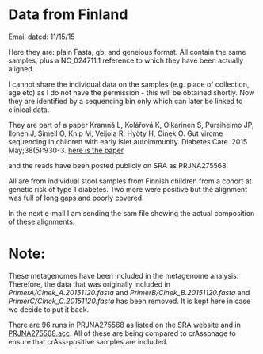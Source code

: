 # Data from Finland

Email dated: 11/15/15

Here they are: plain Fasta, gb, and geneious format. All contain the same samples, plus a NC_024711.1 reference to which they have been actually aligned.

I cannot share the individual data on the samples (e.g. place of collection, age etc) as I do not have the permission - this will be obtained shortly. Now they are identified by a sequencing bin only which can later be linked to clinical data.

They are part of a paper  Kramná L, Kolářová K, Oikarinen S, Pursiheimo JP, Ilonen J, Simell O, Knip M, Veijola R, Hyöty H, Cinek O. Gut virome sequencing in children with early islet autoimmunity. Diabetes Care. 2015 May;38(5):930-3. [here is the paper](https://www.ncbi.nlm.nih.gov/pubmed/25678103)

and the reads have been posted publicly on SRA as PRJNA275568.

All are from individual stool samples from Finnish children from a cohort at genetic risk of type 1 diabetes. Two more were positive but the alignment was full of long gaps and poorly covered.
  
In the next e-mail I am sending the sam file showing the actual composition of these alignments.

# Note:

These metagenomes have been included in the metagenome analysis.  Therefore, the data that was originally included in _PrimerA/Cinek\_A.20151120.fasta_ and _PrimerB/Cinek\_B.20151120.fasta_ and _PrimerC/Cinek\_C.20151120.fasta_ has been removed. It is kept here in case we decide to put it back.

There are 96 runs in PRJNA275568 as listed on the SRA website and in [PRJNA275568.acc](PRJNA275568.acc). All of these are being compared to crAssphage to ensure that crAss-positive samples are included.


